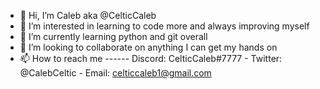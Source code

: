 - 👋 Hi, I’m Caleb aka @CelticCaleb
- 👀 I’m interested in learning to code more and always improving myself
- 🌱 I’m currently learning python and git overall
- 💞️ I’m looking to collaborate on anything I can get my hands on
- 📫 How to reach me ------ Discord: CelticCaleb#7777 - Twitter: @CalebCeltic - Email: celticcaleb1@gmail.com

<!---
CelticCaleb/CelticCaleb is a ✨ special ✨ repository because its `README.md` (this file) appears on your GitHub profile.
You can click the Preview link to take a look at your changes.
--->
